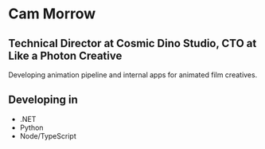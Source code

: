 # Cam Morrow

## Technical Director at Cosmic Dino Studio, CTO at Like a Photon Creative

Developing animation pipeline and internal apps for animated film creatives.

## Developing in
- .NET
- Python
- Node/TypeScript

